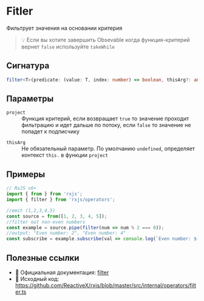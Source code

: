 # Fitler

Фильтрует значения на основании критерия

> 💡 Если вы хотите завершить Obsevable когда функция-критерий вернет `false` используйте `takeWhile`

## Сигнатура

```ts
filter<T>(predicate: (value: T, index: number) => boolean, thisArg?: any): MonoTypeOperatorFunction<T>
```

## Параметры

<dl>
  <dt><code>project</code></dt>
  <dd>Функция критерий, если возвращает <code>true</code> то значение проходит фильтрацию и идет дальше по потоку, если <code>false</code> то значение не попадет к подписчику</dd>
</dl>

<dl>
 <dt><code>thisArg</code></dt>
 <dd>Не обязательный параметр. По умолчанию <code>undefined</code>, определяет контекст <code>this.</code> в функции <code>project</code></dd>
</dl>

## Примеры

```ts
// RxJS v6+
import { from } from 'rxjs';
import { filter } from 'rxjs/operators';

//emit (1,2,3,4,5)
const source = from([1, 2, 3, 4, 5]);
//filter out non-even numbers
const example = source.pipe(filter(num => num % 2 === 0));
//output: "Even number: 2", "Even number: 4"
const subscribe = example.subscribe(val => console.log(`Even number: ${val}`));
```

## Полезные ссылки

- 📰 Официальная документация: [filter](https://rxjs.dev/api/operators/filter)
- 📁 Исходный код: https://github.com/ReactiveX/rxjs/blob/master/src/internal/operators/filter.ts
